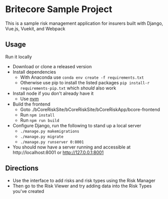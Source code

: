 


# Britecore Sample Project

This is a sample risk management application for insurers built with Django, Vue.js, Vuekit, and Webpack

## Usage

Run it locally

- Download or clone a released version
- Install dependencies  
    - With Anaconda use `conda env create -f requirements.txt`
    - Otherwise use pip to install the listed packages `pip install-r requirements-pip.txt` which *should* also work
 - Install node if you don't already have it
     - Use [nvm](https://github.com/creationix/nvm)
- Build the frontend
    - Goto ./bCoreRiskSite/bCoreRiskSite/bCoreRiskApp/bcore-frontend
    - Run `npm install`
    - Run `npm run build`
- Configure Django, run the following to stand up a local server
    -  `./manage.py makemigrations`
    - `./manage.py migrate`
    - `./manage.py runserver 0:8001`
- You should now have a server running and accessible at http://localhost:8001 or http://127.0.0.1:8001  

## Directions
- Use the interface to add risks and risk types using the Risk Manager
- Then go to the Risk Viewer and try adding data into the Risk Types you've created
